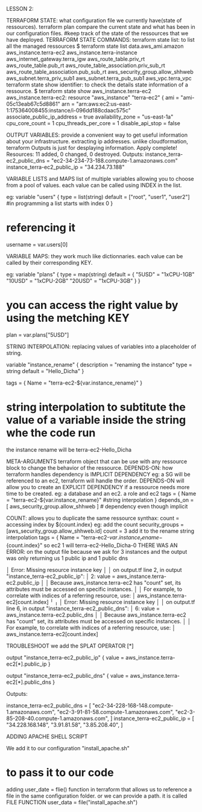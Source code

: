 LESSON 2:

TERRAFORM STATE: what configuration file we currently have(state of ressources).
terraform plan compare the current state and what has been in our configuration files. 
#keep track of the state of the ressources that we have deployed. 
TERRAFORM STATE COMMANDS:
terraform state list: to list all the managed ressources
$ terraform state list
data.aws_ami.amazon
aws_instance.terra-ec2
aws_instance.terra-instance
aws_internet_gateway.terra_igw
aws_route_table.priv_rt
aws_route_table.pub_rt
aws_route_table_association.priv_sub_rt
aws_route_table_association.pub_sub_rt
aws_security_group.allow_shhweb
aws_subnet.terra_priv_sub1
aws_subnet.terra_pub_sub1
aws_vpc.terra_vpc
terraform state show identifier: to check the details state information of a ressource.
$ terraform state show aws_instance.terra-ec2
aws_instance.terra-ec2:
resource "aws_instance" "terra-ec2" {
    ami                                  = "ami-05c13eab67c5d8861"
    arn                                  = "arn:aws:ec2:us-east-1:175364008455:instance/i-096dd188cdaac575c"
    associate_public_ip_address          = true
    availability_zone                    = "us-east-1a"
    cpu_core_count                       = 1
    cpu_threads_per_core                 = 1
    disable_api_stop                     = false

OUTPUT VARIABLES: provide a convenient way to get useful information about your infrastructure.
extracting ip addresses. unlike cloudformation, terraform Outputs is just for desplaying information.
Apply complete! Resources: 11 added, 0 changed, 0 destroyed.
Outputs:
instance_terra-ec2_public_dns = "ec2-34-234-73-188.compute-1.amazonaws.com"
instance_terra-ec2_public_ip = "34.234.73.188"

VARIABLE LISTS and MAPS
list of multiple variables allowing you to choose from a pool of values. each value can be called using
INDEX in the list.

eg:
variable "users" {
  type = list(string)
  default = ["root", "user1", "user2"] #in programming a list starts with index 0
}

# referencing it
username = var.users[0]

VARIABLE MAPS:
they work much like dictionnaries. each value can be called by their corresponding KEY.

eg:
variable "plans" {
  type    = map(string)
  default = {
    "5USD"  = "1xCPU-1GB"
    "10USD" = "1xCPU-2GB"
    "20USD" = "1xCPU-3GB" 
    }
}
# you can access the right value by using the metching KEY

plan = var.plans["5USD"]

STRING INTERPOLATION: replacing values of variables into a placeholder of string.

variable "instance_rename" {
  description = "renaming the instance"
  type        = string
  default     = "Hello_Dicha"
}

tags = {
    Name = "terra-ec2-${var.instance_rename}" 
  }
# string interpolation to subtitute the value of a variable inside the string whe the code run
the instance rename will be terra-ec2-Hello_Dicha

META-ARGUMENTS
terraform object that can be use with any ressource block to change the behavior of the ressource.
DEPENDS-ON:
how terraform handles dependency is IMPLICIT DEPENDENCY eg: a SG will be referenced to an ec2, terraform will handle the order. DEPENDS-ON will allow you to create an EXPLICIT DEPENDENCY if a ressource needs more time to be created. eg: a database and an ec2. a role and ec2
 tags = {
    Name = "terra-ec2-${var.instance_rename}" #string interpolation
  }
  depends_on = [ aws_security_group.allow_shhweb ] # dependency even though implicit

COUNT:
allows you to duplicate the same ressource 
synthax: count = <whole number> accessing index by ${count.index}
eg: add the count
security_groups = [aws_security_group.allow_shhweb.id]
count           = 3
add it to the rename string interpolation
tags = {
    Name = "terra-ec2-${var.instance_rename}-${count.index}" so ec2 1 will terra-ec2-Hello_Dicha-0
THERE WAS AN ERROR: on the output file because we ask for 3 instances and the output was only returning us 1 public ip and 1 public dns

│ Error: Missing resource instance key
│
│   on output.tf line 2, in output "instance_terra-ec2_public_ip":
│    2:   value = aws_instance.terra-ec2.public_ip
│
│ Because aws_instance.terra-ec2 has "count" set, its attributes must be accessed on specific instances.
│
│ For example, to correlate with indices of a referring resource, use:
│     aws_instance.terra-ec2[count.index]
╵
╷
│ Error: Missing resource instance key
│
│   on output.tf line 6, in output "instance_terra-ec2_public_dns":
│    6:   value = aws_instance.terra-ec2.public_dns
│
│ Because aws_instance.terra-ec2 has "count" set, its attributes must be accessed on specific instances.
│
│ For example, to correlate with indices of a referring resource, use:
│     aws_instance.terra-ec2[count.index]

TROUBLESHOOT
we add the SPLAT OPERATOR [*] 

output "instance_terra-ec2_public_ip" {
  value = aws_instance.terra-ec2[*].public_ip
}

output "instance_terra-ec2_public_dns" {
  value = aws_instance.terra-ec2[*].public_dns
}

Outputs:

instance_terra-ec2_public_dns = [
  "ec2-34-228-168-148.compute-1.amazonaws.com",
  "ec2-3-91-81-58.compute-1.amazonaws.com",
  "ec2-3-85-208-40.compute-1.amazonaws.com",
]
instance_terra-ec2_public_ip = [
  "34.228.168.148",
  "3.91.81.58",
  "3.85.208.40",
]

ADDING APACHE SHELL SCRIPT

We add it to our configuration "install_apache.sh"
# to pass it to our code
adding user_date = flie() function in terraform that allows us to reference a file in the same configuration folder. or we can provide a path. it is called FILE FUNCTION
 user_data       = file("install_apache.sh")
